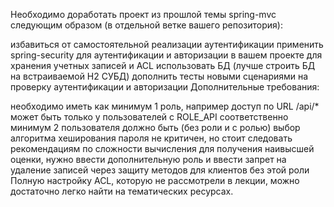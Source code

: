 Необходимо доработать проект из прошлой темы spring-mvc следующим образом (в отдельной ветке вашего репозитория):

избавиться от самостоятельной реализации аутентификации
применить spring-security для аутентификации и авторизации в вашем проекте
для хранения учетных записей и ACL использовать БД (лучше строить БД на встраиваемой H2 СУБД)
дополнить тесты новыми сценариями на проверку аутентификации и авторизации
Дополнительные требования:

необходимо иметь как минимум 1 роль, например доступ по URL /api/* может быть только у пользователей с ROLE_API
соответственно минимум 2 пользователя должно быть (без роли и с ролью)
выбор алгоритма хеширования пароля не критичен, но стоит следовать рекомендациям по сложности вычисления
для получения наивысшей оценки, нужно ввести дополнительную роль и ввести запрет на удаление записей через защиту методов для клиентов без этой роли
Полную настройку ACL, которую не рассмотрели в лекции, можно достаточно легко найти на тематических ресурсах.